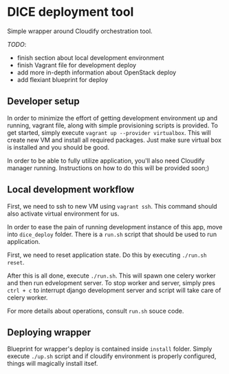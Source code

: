 # DICE deployment tool

Simple wrapper around Cloudify orchestration tool.


*TODO*:
  - finish section about local development environment
  - finish Vagrant file for development deploy
  - add more in-depth information about OpenStack deploy
  - add flexiant blueprint for deploy


## Developer setup

In order to minimize the effort of getting development environment up
and running, vagrant file, along with simple provisioning scripts is
provided. To get started, simply execute `vagrant up --provider
virtualbox`. This will  create new VM and install all required packages.
Just make sure virtual box is installed and you should be good.

In order to be able to fully utilize application, you'll also need
Cloudify manager running. Instructions on how to do this will be
provided soon;)


## Local development workflow

First, we need to ssh to new VM using `vagrant ssh`. This command should
also activate virtual environment for us.

In order to ease the pain of running development instance of this app,
move into `dice_deploy` folder. There is a `run.sh` script that should
be used to run application.

First, we need to reset application state. Do this by executing
`./run.sh reset`.

After this is all done, execute `./run.sh`. This will spawn one celery
worker and then run edvelopment server. To stop worker and server,
simply pres `ctrl + c` to interrupt django development server and script
will take care of celery worker.

For more details about operations, consult `run.sh` souce code.


## Deploying wrapper

Blueprint for wrapper's deploy is contained inside `install` folder. Simply
execute `./up.sh` script and if cloudify environment is properly configured,
things will magically install itsef.
